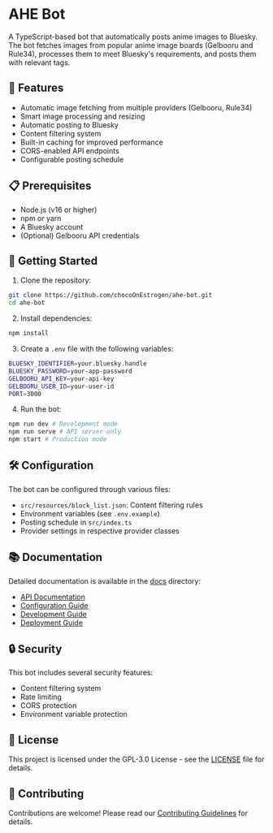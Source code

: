 # AHE Bot

A TypeScript-based bot that automatically posts anime images to Bluesky. The bot fetches images from popular anime image boards (Gelbooru and Rule34), processes them to meet Bluesky's requirements, and posts them with relevant tags.

## 🌟 Features

- Automatic image fetching from multiple providers (Gelbooru, Rule34)
- Smart image processing and resizing
- Automatic posting to Bluesky
- Content filtering system
- Built-in caching for improved performance
- CORS-enabled API endpoints
- Configurable posting schedule

## 📋 Prerequisites

- Node.js (v16 or higher)
- npm or yarn
- A Bluesky account
- (Optional) Gelbooru API credentials

## 🚀 Getting Started

1. Clone the repository:

```bash
git clone https://github.com/chocoOnEstrogen/ahe-bot.git
cd ahe-bot
```

2. Install dependencies:

```bash
npm install
```


3. Create a `.env` file with the following variables:

```bash
BLUESKY_IDENTIFIER=your.bluesky.handle
BLUESKY_PASSWORD=your-app-password
GELBOORU_API_KEY=your-api-key
GELBOORU_USER_ID=your-user-id
PORT=3000
```

4. Run the bot:

```bash
npm run dev # Development mode
npm run serve # API server only
npm start # Production mode
```


## 🛠️ Configuration

The bot can be configured through various files:

- `src/resources/block_list.json`: Content filtering rules
- Environment variables (see `.env.example`)
- Posting schedule in `src/index.ts`
- Provider settings in respective provider classes

## 📚 Documentation

Detailed documentation is available in the [docs](./docs) directory:

- [API Documentation](./docs/API.md)
- [Configuration Guide](./docs/Configuration.md)
- [Development Guide](./docs/Development.md)
- [Deployment Guide](./docs/Deployment.md)

## 🔒 Security

This bot includes several security features:

- Content filtering system
- Rate limiting
- CORS protection
- Environment variable protection

## 📝 License

This project is licensed under the GPL-3.0 License - see the [LICENSE](LICENSE) file for details.

## 🤝 Contributing

Contributions are welcome! Please read our [Contributing Guidelines](./.github/CONTRIBUTING.md) for details.
